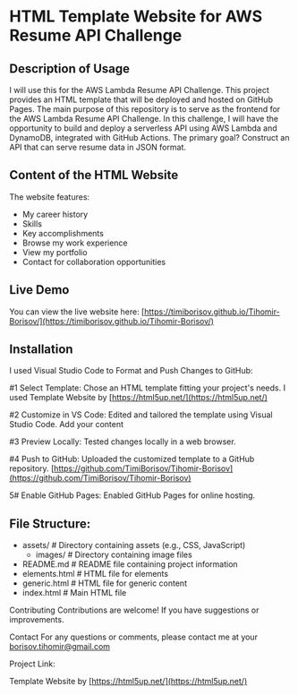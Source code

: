 # HTML Template Website for AWS Resume API Challenge

## Description of Usage
I will use this for the AWS Lambda Resume API Challenge. This project provides an HTML template that will be deployed and hosted on GitHub Pages. The main purpose of this repository is to serve as the frontend for the AWS Lambda Resume API Challenge. In this challenge, I will have the opportunity to build and deploy a serverless API using AWS Lambda and DynamoDB, integrated with GitHub Actions. The primary goal? Construct an API that can serve resume data in JSON format.

## Content of the HTML Website
The website features:
- My career history
- Skills
- Key accomplishments
- Browse my work experience
- View my portfolio
- Contact for collaboration opportunities
  
## Live Demo
You can view the live website here: [https://timiborisov.github.io/Tihomir-Borisov/](https://timiborisov.github.io/Tihomir-Borisov/)

## Installation
I used Visual Studio Code to Format and Push Changes to GitHub:

#1 Select Template: Chose an HTML template fitting your project's needs. I used Template Website by [https://html5up.net/](https://html5up.net/)

#2 Customize in VS Code: Edited and tailored the template using Visual Studio Code. Add your content 

#3 Preview Locally: Tested changes locally in a web browser.

#4 Push to GitHub: Uploaded the customized template to a GitHub repository. [https://github.com/TimiBorisov/Tihomir-Borisov](https://github.com/TimiBorisov/Tihomir-Borisov)

5# Enable GitHub Pages: Enabled GitHub Pages for online hosting.

## File Structure:
   
- assets/           # Directory containing assets (e.g., CSS, JavaScript)
  - images/         # Directory containing image files
- README.md         # README file containing project information
- elements.html     # HTML file for elements
- generic.html      # HTML file for generic content
- index.html        # Main HTML file

Contributing
Contributions are welcome! If you have suggestions or improvements. 

Contact
For any questions or comments, please contact me at your borisov.tihomir@gmail.com

Project Link: 

  Template Website by [https://html5up.net/](https://html5up.net/)
